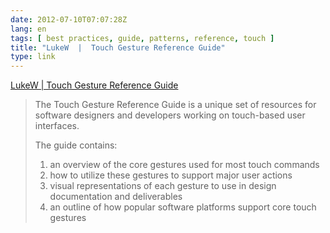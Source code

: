 ```yaml
---
date: 2012-07-10T07:07:28Z
lang: en
tags: [ best practices, guide, patterns, reference, touch ]
title: "LukeW  |  Touch Gesture Reference Guide"
type: link
---
```


[LukeW  |  Touch Gesture Reference Guide](http://www.lukew.com/touch)

> The Touch Gesture Reference Guide is a unique set of resources for
> software designers and developers working on touch-based user
> interfaces.
>
> The guide contains:
>
> 1.  an overview of the core gestures used for most touch commands
> 2.  how to utilize these gestures to support major user actions
> 3.  visual representations of each gesture to use in design
>     documentation and deliverables
> 4.  an outline of how popular software platforms support core touch
>     gestures

